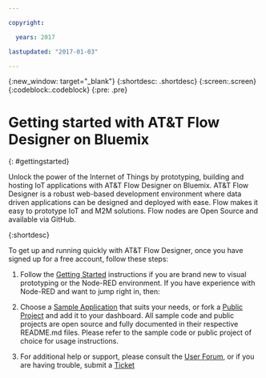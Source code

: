 ```yaml
---

copyright:

  years: 2017

lastupdated: "2017-01-03"

---
```


{:new_window: target="_blank"}
{:shortdesc: .shortdesc}
{:screen:.screen}
{:codeblock:.codeblock}
{:pre: .pre}

# Getting started with AT&T Flow Designer on Bluemix
{: #gettingstarted}

Unlock the power of the Internet of Things by prototyping, building and hosting IoT applications with AT&T Flow Designer on Bluemix. AT&T Flow Designer is a robust web-based development environment where data driven applications can be designed and deployed with ease. Flow makes it easy to prototype IoT and M2M solutions. Flow nodes are Open Source and available via GitHub. 

{:shortdesc}

To get up and running quickly with AT&T Flow Designer, once you have signed up for a free account, follow these steps:

1. Follow the [Getting Started](https://flow.att.com/start) instructions if you are brand new to visual prototyping or the Node-RED environment. If you have experience with Node-RED and want to jump right in, then:

2. Choose a [Sample Application](https://flow.att.io/explore/projects/snippets_and_samples) that suits your needs, or fork a [Public Project](https://flow.att.io/explore/projects) and add it to your dashboard. All sample code and public projects are open source and fully documented in their respective README.md files. Please refer to the sample code or public project of choice for usage instructions. 
	
2. For additional help or support, please consult the [User Forum](https://developer.att.com/forums/at-t-flow-designer), or if you are having trouble, submit a [Ticket](http://developer.att.com/developer/sso/salesforceRedirect.jsp?_fn=SessionTrigger)		 


<!-- Related links moved to toc file:
# Related Links
{: #rellinks notoc}

## Tutorials and Samples
{: #samples}

* [Getting Started](https://flow.att.com/start){:new_window}
* [Sample Code](https://flow.att.io/explore/projects/snippets_and_samples){:new_window}
* [Public Projects](https://flow.att.io/explore/projects){:new_window}

## Related Links
{: #general}

* [Frequently Asked Questions](https://flow.att.com/faq){:new_window}
* [Features](https://flow.att.com/features){:new_window}
-->

